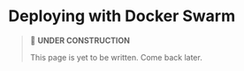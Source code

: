 # Deploying with Docker Swarm

> 🚧 **UNDER CONSTRUCTION**
>
> This page is yet to be written. Come back later.
